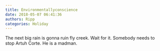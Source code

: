 ```yaml
---
title: Environmentallyconscience
date: 2018-05-07 06:41:36
authors: Ripp
categories: Holiday
---
```


 The next big rain is gonna ruin fly creek. 
Wait for it. Somebody needs to stop Artuh Corte. He is a madman.